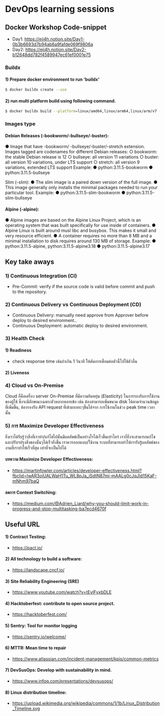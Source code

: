 # DevOps learning sessions

## Docker Workshop Code-snippet
- Day1: https://eji4h.notion.site/Day1-0b3b6693d7b94ab6a9fafde069f9806a
- Day2: https://eji4h.notion.site/Day2-b12648dd782f4589947ec61ef0001e75

### Buildx

#### 1) Prepare docker environment to run 'buildx'
```bash
$ docker buildx create --use
```

#### 2) run multi platform build using following command.
```bash
$ docker buildx build --platform=linux/amd64,linux/arm64,linux/arm/v7 -t <image_name> .
```

### Images type

#### Debian Releases (-bookworm/-bullseye/-buster):

● Image that have -bookworm/ -bullseye/-buster/-stretch extension. Images tagged are codenames for different Debian releases:
    ○ bookworm: the stable Debian release is 12
    ○ bullseye: all version 11 variations
    ○ buster: all version 10 variations, under LTS support
    ○ stretch: all version 9 variations, extended LTS support
Example:
    ● python:3.11.5-bookworm
    ● python:3.11.5-bullseye

Slim (-slim):
    ● The slim image is a paired down version of the full image.
    ● This image generally only installs the minimal packages needed to run your particular tool.
Example:
    ● python:3.11.5-slim-bookworm
    ● python:3.11.5-slim-bullseye

#### Alpine (-alpine):
● Alpine images are based on the Alpine Linux Project, which is an operating system that was built specifically for use inside of containers.
● Alpine Linux is built around musl libc and busybox. This makes it small and very resource efficient.
● A container requires no more than 8 MB and a minimal installation to disk requires around 130 MB of
storage.
Example:
    ● python:3.11.5-alpine, python:3.11.5-alpine3.18
    ● python:3.11.5-alpine3.17


## Key take aways

### 1) Continuous Integration (CI)
- Pre-Commit: verify if the source code is valid before commit and push to the repository.

### 2) Continuous Delivery vs Continuous Deployment (CD)
- Continuous Delivery: manually need approve from Approver before deploy to desired environment..
- Continuous Deployment: automatic deploy to desired environment.

### 3) Health Check
#### 1) Readiness
- check response time เช่นถ้าเกิน 1 วินาที ให้ตัดการเชื่อมต่อตัวนี้ไปใช้ตัวอื่น
#### 2) Liveness

### 4) Cloud vs On-Premise
Cloud ก็คือเครื่อง server On-Premise ที่มีความยิดหยุ่น (Elasticity) ในการรองรับการใช้งานของผู้ใช้ ซึ่งจะมีลักษณะเฉพาะตัวหลากหลายข้อ
 เช่น ต้องสามารถเพิ่มขนาด disk ได้ตามจำนวนข้อมูลที่เพิ่มขึ้น, ต้องรองรับ API request ที่เข้ามาเยอะๆขึ้นได้จาก การใช้งานในช่วง peak time เวลานั้น  

### 5) การ Maximize Developer Effectiveness
ยิ่งเราได้รับรู้ว่าสิ่งที่เราทำ/แก้ไขไปนั้นมีผลลัพธ์เป็นอย่างไรได้เร็วขึ้นเท่าไหร่ เราก็ยิ่งจะสามารถแก้ไขและปรับฯปรุงสิ่งของนั้นๆได้เร็วยิ่งขึ้น
เราควรออกแบบ/ใช้งาน ระบบที่สามารถทำให้เรารับรู้ผลลัพธ์ของงานที่เราทำให้เร็วที่สุด เท่าที่จะเป็นไปได้

#### บทความ Maximize Developer Effectiveness:
- https://martinfowler.com/articles/developer-effectiveness.html?fbclid=IwAR3oiUALWaH1Tu_WL8pJa_iSdtN87mi-mAALg0cJqJld15KaF-mNhm97baQ
#### ลดการ Context Switching:
- https://medium.com/@Adrien_Liard/why-you-should-limit-work-in-progress-and-stop-multitasking-ba7ecd4670f




## Useful URL
#### 1) Contract Testing: 
- https://pact.io/
#### 2) All technology to build a software:
- https://landscape.cncf.io/
#### 3) Site Reliability Engineering (SRE)
- https://www.youtube.com/watch?v=tEylFyxbDLE
#### 4) Hacktoberfest: contribute to open source project.
- https://hacktoberfest.com/
#### 5) Sentry: Tool for monitor logging
- https://sentry.io/welcome/
#### 6) MTTR: Mean time to repair
- https://www.atlassian.com/incident-management/kpis/common-metrics
#### 7) DevSusOps: Develop with sustainability in mind.
- https://www.infoq.com/presentations/devsusops/
#### 8) Linux distribution timeline:
- https://upload.wikimedia.org/wikipedia/commons/1/1b/Linux_Distribution_Timeline.svg